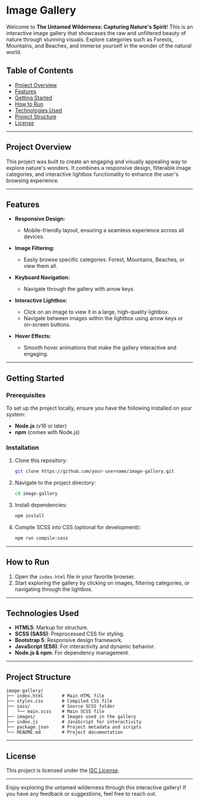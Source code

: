 # Image Gallery

Welcome to **The Untamed Wilderness: Capturing Nature's Spirit**! This is an interactive image gallery that showcases the raw and unfiltered beauty of nature through stunning visuals. Explore categories such as Forests, Mountains, and Beaches, and immerse yourself in the wonder of the natural world.

## Table of Contents

- [Project Overview](#project-overview)
- [Features](#features)
- [Getting Started](#getting-started)
- [How to Run](#how-to-run)
- [Technologies Used](#technologies-used)
- [Project Structure](#project-structure)
- [License](#license)

---

## Project Overview

This project was built to create an engaging and visually appealing way to explore nature's wonders. It combines a responsive design, filterable image categories, and interactive lightbox functionality to enhance the user's browsing experience.

---

## Features

- **Responsive Design:**
  - Mobile-friendly layout, ensuring a seamless experience across all devices.

- **Image Filtering:**
  - Easily browse specific categories: Forest, Mountains, Beaches, or view them all.

- **Keyboard Navigation:**
  - Navigate through the gallery with arrow keys.
  
- **Interactive Lightbox:**
  - Click on an image to view it in a large, high-quality lightbox.
  - Navigate between images within the lightbox using arrow keys or on-screen buttons.

- **Hover Effects:**
  - Smooth hover animations that make the gallery interactive and engaging.

---

## Getting Started

### Prerequisites

To set up the project locally, ensure you have the following installed on your system:

- **Node.js** (v16 or later)
- **npm** (comes with Node.js)

### Installation

1. Clone this repository:
   ```bash
   git clone https://github.com/your-username/image-gallery.git
   ```

2. Navigate to the project directory:
   ```bash
   cd image-gallery
   ```

3. Install dependencies:
   ```bash
   npm install
   ```

4. Compile SCSS into CSS (optional for development):
   ```bash
   npm run compile:sass
   ```

---

## How to Run

1. Open the `index.html` file in your favorite browser.
2. Start exploring the gallery by clicking on images, filtering categories, or navigating through the lightbox.

---

## Technologies Used

- **HTML5**: Markup for structure.
- **SCSS (SASS)**: Preprocessed CSS for styling.
- **Bootstrap 5**: Responsive design framework.
- **JavaScript (ES6)**: For interactivity and dynamic behavior.
- **Node.js & npm**: For dependency management.

---

## Project Structure

```
image-gallery/
├── index.html       # Main HTML file
├── styles.css       # Compiled CSS file
├── sass/            # Source SCSS folder
│   └── main.scss    # Main SCSS file
├── images/          # Images used in the gallery
├── index.js         # JavaScript for interactivity
├── package.json     # Project metadata and scripts
└── README.md        # Project documentation
```

---

## License

This project is licensed under the [ISC License](https://opensource.org/licenses/ISC).

---

Enjoy exploring the untamed wilderness through this interactive gallery! If you have any feedback or suggestions, feel free to reach out.


